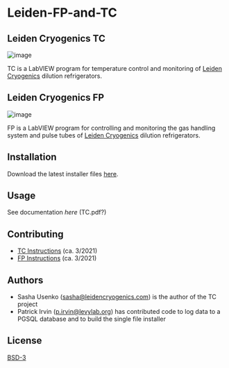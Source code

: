 # Leiden-FP-and-TC
 
## Leiden Cryogenics TC

![image](https://user-images.githubusercontent.com/26659428/166695572-6d5f50e6-29b1-43ef-a491-c562ad4d54a5.png)

TC is a LabVIEW program for temperature control and monitoring of [Leiden Cryogenics](https://leiden-cryogenics.com/) dilution refrigerators.

## Leiden Cryogenics FP

![image](https://user-images.githubusercontent.com/26659428/166695683-bdd6281b-eae0-45cb-81a9-2354e24a67c4.png)


FP is a LabVIEW program for controlling and monitoring the gas handling system and pulse tubes of [Leiden Cryogenics](https://leiden-cryogenics.com/) dilution refrigerators.

## Installation

Download the latest installer files [here](https://github.com/levylabpitt/Leiden-FP-and-TC/releases/latest).

## Usage

See documentation _here_ (TC.pdf?)

## Contributing

- [TC Instructions](https://github.com/levylabpitt/Leiden-TC/blob/master/docs/CONTRIBUTING.md) (ca. 3/2021) 
- [FP Instructions](https://github.com/levylabpitt/Leiden-FP/blob/master/docs/CONTRIBUTING.md) (ca. 3/2021)

## Authors
- Sasha Usenko (sasha@leidencryogenics.com) is the author of the TC project
- Patrick Irvin (p.irvin@levylab.org) has contributed code to log data to a PGSQL database and to build the single file installer

## License
[BSD-3](https://choosealicense.com/licenses/bsd-3-clause/)
